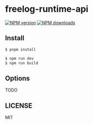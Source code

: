 # freelog-runtime-api

[![NPM version](https://img.shields.io/npm/v/freelog-runtime-api.svg?style=flat)](https://npmjs.org/package/freelog-runtime-api)
[![NPM downloads](http://img.shields.io/npm/dm/freelog-runtime-api.svg?style=flat)](https://npmjs.org/package/freelog-runtime-api)

## Install

```bash
$ pnpm install
```

```bash
$ npm run dev
$ npm run build
```

## Options

TODO

## LICENSE

MIT

